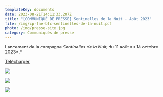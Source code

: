 ```yaml
---
templateKey: documents
date: 2023-08-21T14:11:33.207Z
title: "[COMMUNIQUÉ DE PRESSE] Sentinelles de la Nuit - Août 2023"
file: /img/cp-fne-bfc-sentinelles-de-la-nuit.pdf
photo: /img/presse-site.jpg
category: Communiqués de presse
---
```

Lancement de la campagne *Sentinelles de la Nuit,* du 11 août au 14 octobre 2023*.*

[T﻿élécharger](/img/cp-fne-bfc-sentinelles-de-la-nuit.pdf)

![](/img/1.jpg?nf_resize=fit&w=400#center)

![](/img/2.jpg?nf_resize=fit&w=400#center)

![](/img/3.jpg?nf_resize=fit&w=400#center)